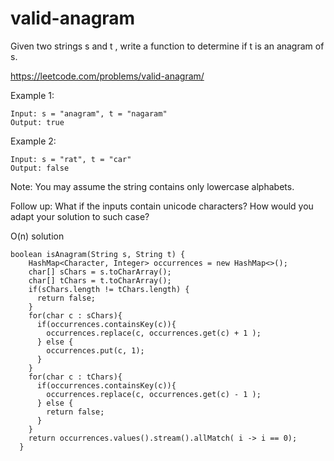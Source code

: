 # valid-anagram
Given two strings s and t , write a function to determine if t is an anagram of s.

https://leetcode.com/problems/valid-anagram/

Example 1:
```
Input: s = "anagram", t = "nagaram"
Output: true
```
Example 2:
```
Input: s = "rat", t = "car"
Output: false
```
Note:
You may assume the string contains only lowercase alphabets.

Follow up:
What if the inputs contain unicode characters? How would you adapt your solution to such case?

O(n) solution

```
boolean isAnagram(String s, String t) {
    HashMap<Character, Integer> occurrences = new HashMap<>();
    char[] sChars = s.toCharArray();
    char[] tChars = t.toCharArray();
    if(sChars.length != tChars.length) {
      return false;
    }
    for(char c : sChars){
      if(occurrences.containsKey(c)){
        occurrences.replace(c, occurrences.get(c) + 1 );
      } else {
        occurrences.put(c, 1);
      }
    }
    for(char c : tChars){
      if(occurrences.containsKey(c)){
        occurrences.replace(c, occurrences.get(c) - 1 );
      } else {
        return false;
      }
    }
    return occurrences.values().stream().allMatch( i -> i == 0);
  }
```
